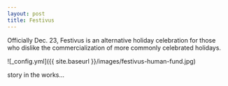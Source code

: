 ```yaml
---
layout: post
title: Festivus
---
```


Officially Dec. 23, Festivus is an alternative holiday celebration for 
those who dislike the commercialization of more commonly celebrated holidays.

![_config.yml]({{ site.baseurl }}/images/festivus-human-fund.jpg)

story in the works...
